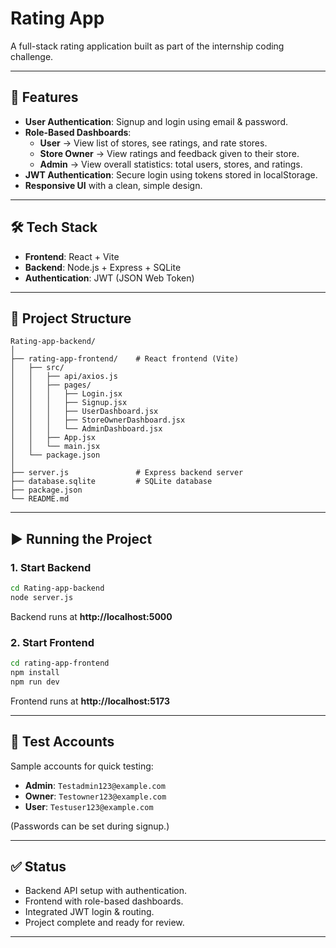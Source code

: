 # Rating App

A full-stack rating application built as part of the internship coding challenge.

---

## 🚀 Features
- **User Authentication**: Signup and login using email & password.
- **Role-Based Dashboards**:
  - **User** → View list of stores, see ratings, and rate stores.
  - **Store Owner** → View ratings and feedback given to their store.
  - **Admin** → View overall statistics: total users, stores, and ratings.
- **JWT Authentication**: Secure login using tokens stored in localStorage.
- **Responsive UI** with a clean, simple design.

---

## 🛠️ Tech Stack
- **Frontend**: React + Vite
- **Backend**: Node.js + Express + SQLite
- **Authentication**: JWT (JSON Web Token)

---

## 📂 Project Structure
```
Rating-app-backend/
│
├── rating-app-frontend/    # React frontend (Vite)
│   ├── src/
│   │   ├── api/axios.js
│   │   ├── pages/
│   │   │   ├── Login.jsx
│   │   │   ├── Signup.jsx
│   │   │   ├── UserDashboard.jsx
│   │   │   ├── StoreOwnerDashboard.jsx
│   │   │   └── AdminDashboard.jsx
│   │   ├── App.jsx
│   │   └── main.jsx
│   └── package.json
│
├── server.js               # Express backend server
├── database.sqlite         # SQLite database
├── package.json
└── README.md
```

---

## ▶️ Running the Project

### 1. Start Backend
```bash
cd Rating-app-backend
node server.js
```
Backend runs at **http://localhost:5000**

### 2. Start Frontend
```bash
cd rating-app-frontend
npm install
npm run dev
```
Frontend runs at **http://localhost:5173**

---

## 🧪 Test Accounts
Sample accounts for quick testing:
- **Admin**: `Testadmin123@example.com`
- **Owner**: `Testowner123@example.com`
- **User**: `Testuser123@example.com`

(Passwords can be set during signup.)

---

## ✅ Status
- Backend API setup with authentication.  
- Frontend with role-based dashboards.  
- Integrated JWT login & routing.  
- Project complete and ready for review.  

---
